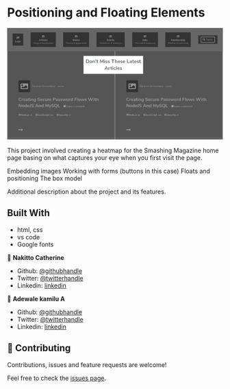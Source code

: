 # Positioning and Floating Elements

![screenshot](./Heatmap.png)

This project involved creating a heatmap for the Smashing Magazine home page basing on what captures your eye when you first visit the page.

Embedding images
Working with forms (buttons in this case)
Floats and positioning
The box model

Additional description about the project and its features.

## Built With

- html, css
- vs code
- Google fonts



👤 **Nakitto Catherine**

- Github: [@githubhandle](https://github.com/Cathella)
- Twitter: [@twitterhandle](https://twitter.com/cathella9)
- Linkedin: [linkedin](https://www.linkedin.com/in/catherine-nakitto-51ba2a40/)

👤 **Adewale kamilu A**

- Github: [@githubhandle](https://github.com/adewaleK)
- Twitter: [@twitterhandle](https://twitter.com/twitterhandle)
- Linkedin: [linkedin](https://linkedin.com/linkedinhandle)

## 🤝 Contributing

Contributions, issues and feature requests are welcome!

Feel free to check the [issues page](issues/).
